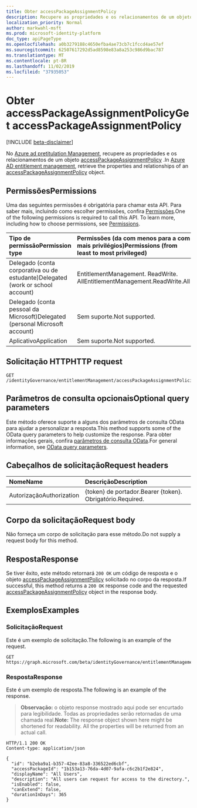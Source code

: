 ```yaml
---
title: Obter accessPackageAssignmentPolicy
description: Recupere as propriedades e os relacionamentos de um objeto accessPackageAassignmentPolicy.
localization_priority: Normal
author: markwahl-msft
ms.prod: microsoft-identity-platform
doc_type: apiPageType
ms.openlocfilehash: a0b3279188c4650efba4ae73cb7c1fccd4ae57ef
ms.sourcegitcommit: 62507617292d5ad8598e83a8a253c986d9bac787
ms.translationtype: MT
ms.contentlocale: pt-BR
ms.lasthandoff: 11/02/2019
ms.locfileid: "37935053"
---
```

# <a name="get-accesspackageassignmentpolicy"></a><span data-ttu-id="bb542-103">Obter accessPackageAssignmentPolicy</span><span class="sxs-lookup"><span data-stu-id="bb542-103">Get accessPackageAssignmentPolicy</span></span>

[!INCLUDE [beta-disclaimer](../../includes/beta-disclaimer.md)]

<span data-ttu-id="bb542-104">No [Azure ad pretitulation Management](../resources/entitlementmanagement-root.md), recupere as propriedades e os relacionamentos de um objeto [accessPackageAssignmentPolicy](../resources/accesspackageassignmentpolicy.md) .</span><span class="sxs-lookup"><span data-stu-id="bb542-104">In [Azure AD entitlement management](../resources/entitlementmanagement-root.md), retrieve the properties and relationships of an [accessPackageAssignmentPolicy](../resources/accesspackageassignmentpolicy.md) object.</span></span>

## <a name="permissions"></a><span data-ttu-id="bb542-105">Permissões</span><span class="sxs-lookup"><span data-stu-id="bb542-105">Permissions</span></span>

<span data-ttu-id="bb542-p101">Uma das seguintes permissões é obrigatória para chamar esta API. Para saber mais, incluindo como escolher permissões, confira [Permissões](/graph/permissions-reference).</span><span class="sxs-lookup"><span data-stu-id="bb542-p101">One of the following permissions is required to call this API. To learn more, including how to choose permissions, see [Permissions](/graph/permissions-reference).</span></span>

| <span data-ttu-id="bb542-108">Tipo de permissão</span><span class="sxs-lookup"><span data-stu-id="bb542-108">Permission type</span></span>                        | <span data-ttu-id="bb542-109">Permissões (da com menos para a com mais privilégios)</span><span class="sxs-lookup"><span data-stu-id="bb542-109">Permissions (from least to most privileged)</span></span> |
|:---------------------------------------|:--------------------------------------------|
| <span data-ttu-id="bb542-110">Delegado (conta corporativa ou de estudante)</span><span class="sxs-lookup"><span data-stu-id="bb542-110">Delegated (work or school account)</span></span>     | <span data-ttu-id="bb542-111">EntitlementManagement. ReadWrite. All</span><span class="sxs-lookup"><span data-stu-id="bb542-111">EntitlementManagement.ReadWrite.All</span></span> |
| <span data-ttu-id="bb542-112">Delegado (conta pessoal da Microsoft)</span><span class="sxs-lookup"><span data-stu-id="bb542-112">Delegated (personal Microsoft account)</span></span> | <span data-ttu-id="bb542-113">Sem suporte.</span><span class="sxs-lookup"><span data-stu-id="bb542-113">Not supported.</span></span> |
| <span data-ttu-id="bb542-114">Aplicativo</span><span class="sxs-lookup"><span data-stu-id="bb542-114">Application</span></span>                            | <span data-ttu-id="bb542-115">Sem suporte.</span><span class="sxs-lookup"><span data-stu-id="bb542-115">Not supported.</span></span> |

## <a name="http-request"></a><span data-ttu-id="bb542-116">Solicitação HTTP</span><span class="sxs-lookup"><span data-stu-id="bb542-116">HTTP request</span></span>

<!-- { "blockType": "ignored" } -->

```http
GET /identityGovernance/entitlementManagement/accessPackageAssignmentPolicies/{id}
```

## <a name="optional-query-parameters"></a><span data-ttu-id="bb542-117">Parâmetros de consulta opcionais</span><span class="sxs-lookup"><span data-stu-id="bb542-117">Optional query parameters</span></span>

<span data-ttu-id="bb542-118">Este método oferece suporte a alguns dos parâmetros de consulta OData para ajudar a personalizar a resposta.</span><span class="sxs-lookup"><span data-stu-id="bb542-118">This method supports some of the OData query parameters to help customize the response.</span></span> <span data-ttu-id="bb542-119">Para obter informações gerais, confira [parâmetros de consulta OData](/graph/query-parameters).</span><span class="sxs-lookup"><span data-stu-id="bb542-119">For general information, see [OData query parameters](/graph/query-parameters).</span></span>

## <a name="request-headers"></a><span data-ttu-id="bb542-120">Cabeçalhos de solicitação</span><span class="sxs-lookup"><span data-stu-id="bb542-120">Request headers</span></span>

| <span data-ttu-id="bb542-121">Nome</span><span class="sxs-lookup"><span data-stu-id="bb542-121">Name</span></span>      |<span data-ttu-id="bb542-122">Descrição</span><span class="sxs-lookup"><span data-stu-id="bb542-122">Description</span></span>|
|:----------|:----------|
| <span data-ttu-id="bb542-123">Autorização</span><span class="sxs-lookup"><span data-stu-id="bb542-123">Authorization</span></span> | <span data-ttu-id="bb542-124">\{token\} de portador.</span><span class="sxs-lookup"><span data-stu-id="bb542-124">Bearer \{token\}.</span></span> <span data-ttu-id="bb542-125">Obrigatório.</span><span class="sxs-lookup"><span data-stu-id="bb542-125">Required.</span></span> |

## <a name="request-body"></a><span data-ttu-id="bb542-126">Corpo da solicitação</span><span class="sxs-lookup"><span data-stu-id="bb542-126">Request body</span></span>

<span data-ttu-id="bb542-127">Não forneça um corpo de solicitação para esse método.</span><span class="sxs-lookup"><span data-stu-id="bb542-127">Do not supply a request body for this method.</span></span>

## <a name="response"></a><span data-ttu-id="bb542-128">Resposta</span><span class="sxs-lookup"><span data-stu-id="bb542-128">Response</span></span>

<span data-ttu-id="bb542-129">Se tiver êxito, este método retornará `200 OK` um código de resposta e o objeto [accessPackageAssignmentPolicy](../resources/accesspackageassignmentpolicy.md) solicitado no corpo da resposta.</span><span class="sxs-lookup"><span data-stu-id="bb542-129">If successful, this method returns a `200 OK` response code and the requested [accessPackageAssignmentPolicy](../resources/accesspackageassignmentpolicy.md) object in the response body.</span></span>

## <a name="examples"></a><span data-ttu-id="bb542-130">Exemplos</span><span class="sxs-lookup"><span data-stu-id="bb542-130">Examples</span></span>

### <a name="request"></a><span data-ttu-id="bb542-131">Solicitação</span><span class="sxs-lookup"><span data-stu-id="bb542-131">Request</span></span>

<span data-ttu-id="bb542-132">Este é um exemplo de solicitação.</span><span class="sxs-lookup"><span data-stu-id="bb542-132">The following is an example of the request.</span></span>
<!-- {
  "blockType": "request",
  "name": "get_accesspackageassignmentpolicy"
}-->

```http
GET https://graph.microsoft.com/beta/identityGovernance/entitlementManagement/accessPackageAssignmentPolicies/{id}
```

### <a name="response"></a><span data-ttu-id="bb542-133">Resposta</span><span class="sxs-lookup"><span data-stu-id="bb542-133">Response</span></span>

<span data-ttu-id="bb542-134">Este é um exemplo de resposta.</span><span class="sxs-lookup"><span data-stu-id="bb542-134">The following is an example of the response.</span></span>

> <span data-ttu-id="bb542-p104">**Observação:** o objeto response mostrado aqui pode ser encurtado para legibilidade. Todas as propriedades serão retornadas de uma chamada real.</span><span class="sxs-lookup"><span data-stu-id="bb542-p104">**Note:** The response object shown here might be shortened for readability. All the properties will be returned from an actual call.</span></span>

<!-- {
  "blockType": "response",
  "truncated": true,
  "@odata.type": "microsoft.graph.accessPackageAssignmentPolicy"
} -->

```http
HTTP/1.1 200 OK
Content-type: application/json

{
  "id": "b2eba9a1-b357-42ee-83a8-336522ed6cbf",
  "accessPackageId": "1b153a13-76da-4d07-9afa-c6c2b1f2e824",
  "displayName": "All Users",
  "description": "All users can request for access to the directory.",
  "isEnabled": false,
  "canExtend": false,
  "durationInDays": 365
}
```

<!-- uuid: 16cd6b66-4b1a-43a1-adaf-3a886856ed98
2019-02-04 14:57:30 UTC -->
<!-- {
  "type": "#page.annotation",
  "description": "Get accessPackageAssignmentPolicy",
  "keywords": "",
  "section": "documentation",
  "tocPath": ""
}-->
